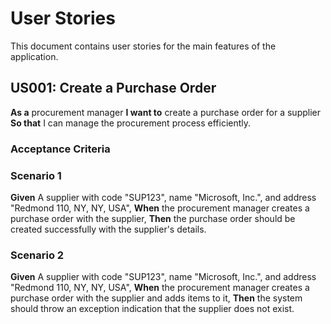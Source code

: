# User Stories

This document contains user stories for the main features of the application.

## US001: Create a Purchase Order
**As a** procurement manager
**I want to** create a purchase order for a supplier
**So that** I can manage the procurement process efficiently.

### Acceptance Criteria
### Scenario 1
**Given** A supplier with code "SUP123", name "Microsoft, Inc.", and address "Redmond 110, NY, NY, USA",
**When** the procurement manager creates a purchase order with the supplier,
**Then** the purchase order should be created successfully with the supplier's details.
### Scenario 2
**Given** A supplier with code "SUP123", name "Microsoft, Inc.", and address "Redmond 110, NY, NY, USA",
**When** the procurement manager creates a purchase order with the supplier and adds items to it,
**Then** the system should throw an exception indication that the supplier does not exist.
